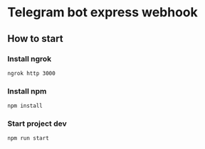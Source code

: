 # Telegram bot express webhook

## How to start
### Install ngrok
`ngrok http 3000`

### Install npm
`npm install`

### Start project dev
`npm run start`
